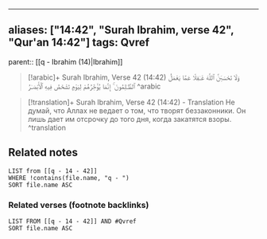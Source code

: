 
---
aliases: ["14:42", "Surah Ibrahim, verse 42", "Qur'an 14:42"]
tags: Qvref
---

parent:: [[q - Ibrahim (14)|Ibrahim]]

> [!arabic]+ Surah Ibrahim, Verse 42 (14:42)
> <span class="quran-arabic">وَلَا تَحْسَبَنَّ ٱللَّهَ غَـٰفِلًا عَمَّا يَعْمَلُ ٱلظَّـٰلِمُونَ ۚ إِنَّمَا يُؤَخِّرُهُمْ لِيَوْمٍ تَشْخَصُ فِيهِ ٱلْأَبْصَـٰرُ</span>
^arabic

> [!translation]+ Surah Ibrahim, Verse 42 (14:42) - Translation
> Не думай, что Аллах не ведает о том, что творят беззаконники. Он лишь дает им отсрочку до того дня, когда закатятся взоры.
^translation



## Related notes
```dataview
LIST from [[q - 14 - 42]]
WHERE !contains(file.name, "q - ")
SORT file.name ASC
```

### Related verses (footnote backlinks)
```dataview
LIST FROM [[q - 14 - 42]] AND #Qvref
SORT file.name ASC
```

